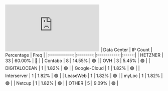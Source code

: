 ![Diagramm](https://github.com/obajay/StateSync-snapshots/blob/main/Projects/OKP4/1/README.md)
| Data Center | IP Count | Percentage | Freq |
|:------------:|:--------:|:-----------:|:-----:|
| HETZNER | 33 | 60.00% | 🔴 |
| Contabo | 8 | 14.55% | 🟢 |
| OVH | 3 | 5.45% | 🟢 |
| DIGITALOCEAN | 1 | 1.82% | 🟢 |
| Google-Cloud | 1 | 1.82% | 🟢 |
| Interserver | 1 | 1.82% | 🟢 |
| LeaseWeb | 1 | 1.82% | 🟢 |
| myLoc | 1 | 1.82% | 🟢 |
| Netcup | 1 | 1.82% | 🟢 |
| OTHER | 5 | 9.09% | 🟢 |